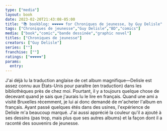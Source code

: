 ```yaml
---
type: ["media"]
layout: book
date: 2023-02-20T21:43:08-05:00
title: "📚 bookblog: ❤️❤️❤️❤️❤️ for Chroniques de jeunesse, by Guy Delisle"
tags: ["Chroniques de jeunesse","Guy Delisle","BD","comics"]
media: ["book","comic","bande dessinée","graphic novel"]
titles: ["Chroniques de jeunesse"]
creators: ["Guy Delisle"]
series: [""]
franchise: [""]
ratings: ["❤️❤️❤️❤️❤️"]
params:
  entry:
---
```

J'ai déjà lu la traduction anglaise de cet album magnifique—Delisle est assez connu aux États-Unis pour paraître (en traduction) dans les bibliothèques près de chez moi. Pourtant, il y a toujours quelque chose de decevant quand je sais que j'aurais lu le lire en français. Quand une ami a visité Bruxelles récemment, je lui ai donc demandé de m'acheter l'album en français. Ayant passé quelques étés dans des usines, l'expérience de Delisle m'a beaucoup marqué. J'ai aussi apprécié la couleur qu'il a ajouté à ses dessins (pas trop, mais plus que ses autres albums) et la façon dont il a raconté des souvenirs de jeunesse.
